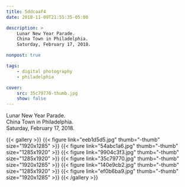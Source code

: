 ```yaml
---
title: 5ddcaaf4
date: 2018-11-09T21:55:35-05:00

description: >
    Lunar New Year Parade.
    China Town in Philadelphia.
    Saturday, February 17, 2018.

nonpost: true

tags:
    - digital photography
    - philadelphia

cover:
    src: 35c79770-thumb.jpg
    show: false
---
```


Lunar New Year Parade.  
China Town in Philadelphia.  
Saturday, February 17, 2018.  

{{< gallery >}}
    {{< figure link="eeb1d5d5.jpg" thumb="-thumb" size="1920x1285" >}}
    {{< figure link="54abc1a6.jpg" thumb="-thumb" size="1285x1920" >}}
    {{< figure link="9904c3f3.jpg" thumb="-thumb" size="1285x1920" >}}
    {{< figure link="35c79770.jpg" thumb="-thumb" size="1920x1285" >}}
    {{< figure link="140e9cb2.jpg" thumb="-thumb" size="1285x1920" >}}
    {{< figure link="ef0b6ba9.jpg" thumb="-thumb" size="1920x1285" >}}
{{< /gallery >}}
